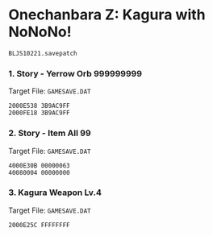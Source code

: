# Onechanbara Z: Kagura with NoNoNo! 

`BLJS10221.savepatch`

### 1. Story - Yerrow Orb 999999999

Target File: `GAMESAVE.DAT`

```
2000E538 3B9AC9FF
2000FE18 3B9AC9FF
```

### 2. Story - Item All 99

Target File: `GAMESAVE.DAT`

```
4000E30B 00000063
40080004 00000000
```

### 3. Kagura Weapon Lv.4

Target File: `GAMESAVE.DAT`

```
2000E25C FFFFFFFF
```

